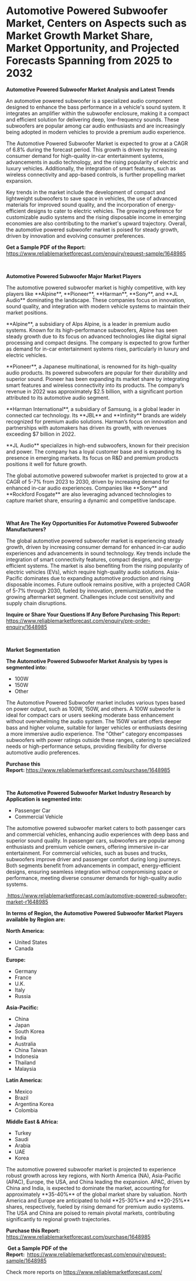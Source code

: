 <p><h1>Automotive Powered Subwoofer Market, Centers on Aspects such as Market Growth Market Share, Market Opportunity, and Projected Forecasts Spanning from 2025 to 2032</h1></p><p><strong>Automotive Powered Subwoofer Market Analysis and Latest Trends</strong></p>
<p><p>An automotive powered subwoofer is a specialized audio component designed to enhance the bass performance in a vehicle's sound system. It integrates an amplifier within the subwoofer enclosure, making it a compact and efficient solution for delivering deep, low-frequency sounds. These subwoofers are popular among car audio enthusiasts and are increasingly being adopted in modern vehicles to provide a premium audio experience.</p><p>The Automotive Powered Subwoofer Market is expected to grow at a CAGR of 6.8% during the forecast period. This growth is driven by increasing consumer demand for high-quality in-car entertainment systems, advancements in audio technology, and the rising popularity of electric and luxury vehicles. Additionally, the integration of smart features, such as wireless connectivity and app-based controls, is further propelling market expansion.</p><p>Key trends in the market include the development of compact and lightweight subwoofers to save space in vehicles, the use of advanced materials for improved sound quality, and the incorporation of energy-efficient designs to cater to electric vehicles. The growing preference for customizable audio systems and the rising disposable income in emerging economies are also contributing to the market's upward trajectory. Overall, the automotive powered subwoofer market is poised for steady growth, driven by innovation and evolving consumer preferences.</p></p>
<p><strong>Get a Sample PDF of the Report:&nbsp;</strong> <a href="https://www.reliablemarketforecast.com/enquiry/request-sample/1648985?utm_campaign=1108&utm_medium=2&utm_source=Github&utm_content=ia&utm_term=22012025&utm_id=automotive-powered-subwoofer">https://www.reliablemarketforecast.com/enquiry/request-sample/1648985</a></p>
<p>&nbsp;</p>
<p><strong>Automotive Powered Subwoofer Major Market Players</strong></p>
<p><p>The automotive powered subwoofer market is highly competitive, with key players like **Alpine**, **Pioneer**, **Harman**, **Sony**, and **JL Audio** dominating the landscape. These companies focus on innovation, sound quality, and integration with modern vehicle systems to maintain their market positions.</p><p>**Alpine**, a subsidiary of Alps Alpine, is a leader in premium audio systems. Known for its high-performance subwoofers, Alpine has seen steady growth due to its focus on advanced technologies like digital signal processing and compact designs. The company is expected to grow further as demand for in-car entertainment systems rises, particularly in luxury and electric vehicles.</p><p>**Pioneer**, a Japanese multinational, is renowned for its high-quality audio products. Its powered subwoofers are popular for their durability and superior sound. Pioneer has been expanding its market share by integrating smart features and wireless connectivity into its products. The company’s revenue in 2022 was approximately $2.5 billion, with a significant portion attributed to its automotive audio segment.</p><p>**Harman International**, a subsidiary of Samsung, is a global leader in connected car technology. Its **JBL** and **Infinity** brands are widely recognized for premium audio solutions. Harman’s focus on innovation and partnerships with automakers has driven its growth, with revenues exceeding $7 billion in 2022.</p><p>**JL Audio** specializes in high-end subwoofers, known for their precision and power. The company has a loyal customer base and is expanding its presence in emerging markets. Its focus on R&D and premium products positions it well for future growth.</p><p>The global automotive powered subwoofer market is projected to grow at a CAGR of 5-7% from 2023 to 2030, driven by increasing demand for enhanced in-car audio experiences. Companies like **Sony** and **Rockford Fosgate** are also leveraging advanced technologies to capture market share, ensuring a dynamic and competitive landscape.</p></p>
<p>&nbsp;</p>
<p><strong>What Are The Key Opportunities For Automotive Powered Subwoofer Manufacturers?</strong></p>
<p><p>The global automotive powered subwoofer market is experiencing steady growth, driven by increasing consumer demand for enhanced in-car audio experiences and advancements in sound technology. Key trends include the integration of smart connectivity features, compact designs, and energy-efficient systems. The market is also benefiting from the rising popularity of electric vehicles (EVs), which require high-quality audio solutions. Asia-Pacific dominates due to expanding automotive production and rising disposable incomes. Future outlook remains positive, with a projected CAGR of 5-7% through 2030, fueled by innovation, premiumization, and the growing aftermarket segment. Challenges include cost sensitivity and supply chain disruptions.</p></p>
<p><strong>Inquire or Share Your Questions If Any Before Purchasing This Report:</strong> <a href="https://www.reliablemarketforecast.com/enquiry/pre-order-enquiry/1648985?utm_campaign=1108&utm_medium=2&utm_source=Github&utm_content=ia&utm_term=22012025&utm_id=automotive-powered-subwoofer">https://www.reliablemarketforecast.com/enquiry/pre-order-enquiry/1648985</a></p>
<p>&nbsp;</p>
<p><strong>Market Segmentation</strong></p>
<p><strong>The Automotive Powered Subwoofer Market Analysis by types is segmented into:</strong></p>
<p><ul><li>100W</li><li>150W</li><li>Other</li></ul></p>
<p><p>The Automotive Powered Subwoofer market includes various types based on power output, such as 100W, 150W, and others. A 100W subwoofer is ideal for compact cars or users seeking moderate bass enhancement without overwhelming the audio system. The 150W variant offers deeper bass and higher volume, suitable for larger vehicles or enthusiasts desiring a more immersive audio experience. The "Other" category encompasses subwoofers with power ratings outside these ranges, catering to specialized needs or high-performance setups, providing flexibility for diverse automotive audio preferences.</p></p>
<p><strong>Purchase this Report:&nbsp;</strong><a href="https://www.reliablemarketforecast.com/purchase/1648985?utm_campaign=1108&utm_medium=2&utm_source=Github&utm_content=ia&utm_term=22012025&utm_id=automotive-powered-subwoofer">https://www.reliablemarketforecast.com/purchase/1648985</a></p>
<p>&nbsp;</p>
<p><strong>The Automotive Powered Subwoofer Market Industry Research by Application is segmented into:</strong></p>
<p><ul><li>Passenger Car</li><li>Commercial Vehicle</li></ul></p>
<p><p>The automotive powered subwoofer market caters to both passenger cars and commercial vehicles, enhancing audio experiences with deep bass and superior sound quality. In passenger cars, subwoofers are popular among enthusiasts and premium vehicle owners, offering immersive in-car entertainment. For commercial vehicles, such as buses and trucks, subwoofers improve driver and passenger comfort during long journeys. Both segments benefit from advancements in compact, energy-efficient designs, ensuring seamless integration without compromising space or performance, meeting diverse consumer demands for high-quality audio systems.</p></p>
<p><a href="https://www.reliablemarketforecast.com/automotive-powered-subwoofer-market-r1648985?utm_campaign=1108&utm_medium=2&utm_source=Github&utm_content=ia&utm_term=22012025&utm_id=automotive-powered-subwoofer">&nbsp;https://www.reliablemarketforecast.com/automotive-powered-subwoofer-market-r1648985</a></p>
<p><strong>In terms of Region, the Automotive Powered Subwoofer Market Players available by Region are:</strong></p>
<p>
    <p> <strong> North America: </strong>
        <ul>
            <li>United States</li>
            <li>Canada</li>
        </ul>
        </p> 
    <p> <strong> Europe: </strong>
        <ul>
            <li>Germany</li>
            <li>France</li>
            <li>U.K.</li>
            <li>Italy</li>
            <li>Russia</li>
        </ul>
        </p> 
    <p> <strong> Asia-Pacific: </strong>
        <ul>
            <li>China</li>
            <li>Japan</li>
            <li>South Korea</li>
            <li>India</li>
            <li>Australia</li>
            <li>China Taiwan</li>
            <li>Indonesia</li>
            <li>Thailand</li>
            <li>Malaysia</li>
        </ul>
        </p> 
    <p> <strong> Latin America: </strong>
        <ul>
            <li>Mexico</li>
            <li>Brazil</li>
            <li>Argentina Korea</li>
            <li>Colombia</li>
        </ul>
        </p> 
    <p> <strong> Middle East & Africa: </strong>
        <ul>
            <li>Turkey</li>
            <li>Saudi</li>
            <li>Arabia</li>
            <li>UAE</li>
            <li>Korea</li>
        </ul>
    </p>
    </p>
<p><p>The automotive powered subwoofer market is projected to experience robust growth across key regions, with North America (NA), Asia-Pacific (APAC), Europe, the USA, and China leading the expansion. APAC, driven by China and India, is expected to dominate the market, accounting for approximately **35-40%** of the global market share by valuation. North America and Europe are anticipated to hold **25-30%** and **20-25%** shares, respectively, fueled by rising demand for premium audio systems. The USA and China are poised to remain pivotal markets, contributing significantly to regional growth trajectories.</p></p>
<p><strong>Purchase this Report: </strong><a href="https://www.reliablemarketforecast.com/purchase/1648985?utm_campaign=1108&utm_medium=2&utm_source=Github&utm_content=ia&utm_term=22012025&utm_id=automotive-powered-subwoofer">https://www.reliablemarketforecast.com/purchase/1648985</a></p>
<p>&nbsp;<strong>Get a Sample PDF of the Report:&nbsp;&nbsp;</strong><a href="https://www.reliablemarketforecast.com/enquiry/request-sample/1648985?utm_campaign=1108&utm_medium=2&utm_source=Github&utm_content=ia&utm_term=22012025&utm_id=automotive-powered-subwoofer">https://www.reliablemarketforecast.com/enquiry/request-sample/1648985</a></p>
<p><strong></strong></p>
<p>Check more reports on <a href="https://www.reliablemarketforecast.com/?utm_campaign=1108&utm_medium=2&utm_source=Github&utm_content=ia&utm_term=22012025&utm_id=automotive-powered-subwoofer">https://www.reliablemarketforecast.com/</a></p>